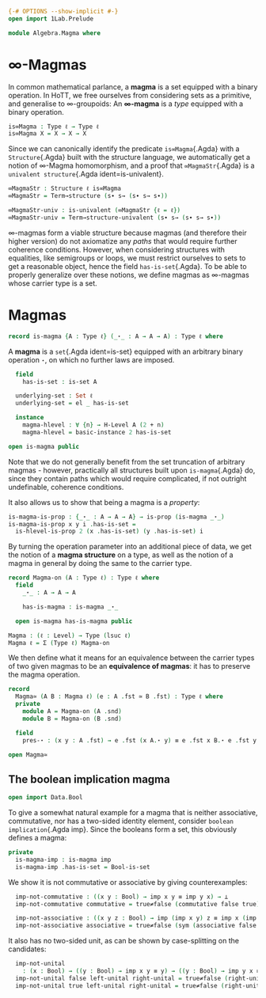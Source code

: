 ```agda
{-# OPTIONS --show-implicit #-}
open import 1Lab.Prelude

module Algebra.Magma where
```

<!--
```agda
private variable
  ℓ ℓ₁ : Level
  A : Type ℓ
```
-->

# ∞-Magmas

In common mathematical parlance, a **magma** is a set equipped with a
binary operation. In HoTT, we free ourselves from considering sets as a
primitive, and generalise to ∞-groupoids: An **∞-magma** is a _type_
equipped with a binary operation.

```agda
is∞Magma : Type ℓ → Type ℓ
is∞Magma X = X → X → X
```

Since we can canonically identify the predicate `is∞Magma`{.Agda} with a
`Structure`{.Agda} built with the structure language, we automatically
get a notion of ∞-Magma homomorphism, and a proof that
`∞MagmaStr`{.Agda} is a `univalent structure`{.Agda ident=is-univalent}.

```agda
∞MagmaStr : Structure ℓ is∞Magma
∞MagmaStr = Term→structure (s∙ s→ (s∙ s→ s∙))

∞MagmaStr-univ : is-univalent (∞MagmaStr {ℓ = ℓ})
∞MagmaStr-univ = Term→structure-univalent (s∙ s→ (s∙ s→ s∙))
```

∞-magmas form a viable structure because magmas (and therefore their
higher version) do not axiomatize any _paths_ that would require
further coherence conditions. However, when considering structures with
equalities, like semigroups or loops, we must restrict ourselves to sets
to get a reasonable object, hence the field `has-is-set`{.Agda}.
To be able to properly generalize over these notions, we define magmas
as ∞-magmas whose carrier type is a set.

# Magmas
```agda
record is-magma {A : Type ℓ} (_⋆_ : A → A → A) : Type ℓ where
```

A **magma** is a `set`{.Agda ident=is-set} equipped with an arbitrary
binary operation `⋆`, on which no further laws are imposed.

```agda
  field
    has-is-set : is-set A

  underlying-set : Set ℓ
  underlying-set = el _ has-is-set

  instance
    magma-hlevel : ∀ {n} → H-Level A (2 + n)
    magma-hlevel = basic-instance 2 has-is-set

open is-magma public
```

Note that we do not generally benefit from the set truncation of
arbitrary magmas - however, practically all structures built upon
`is-magma`{.Agda} do, since they contain paths which would require
complicated, if not outright undefinable, coherence conditions.

It also allows us to show that being a magma is a _property_:

```agda
is-magma-is-prop : {_⋆_ : A → A → A} → is-prop (is-magma _⋆_)
is-magma-is-prop x y i .has-is-set =
  is-hlevel-is-prop 2 (x .has-is-set) (y .has-is-set) i
```

By turning the operation parameter into an additional piece of data, we
get the notion of a **magma structure** on a type, as well as the
notion of a magma in general by doing the same to the carrier type.

```agda
record Magma-on (A : Type ℓ) : Type ℓ where
  field
    _⋆_ : A → A → A

    has-is-magma : is-magma _⋆_

  open is-magma has-is-magma public

Magma : (ℓ : Level) → Type (lsuc ℓ)
Magma ℓ = Σ (Type ℓ) Magma-on
```

We then define what it means for an equivalence between the carrier
types of two given magmas to be an **equivalence of magmas**: it has to
preserve the magma operation.

```agda
record
  Magma≃ (A B : Magma ℓ) (e : A .fst ≃ B .fst) : Type ℓ where
  private
    module A = Magma-on (A .snd)
    module B = Magma-on (B .snd)

  field
    pres-⋆ : (x y : A .fst) → e .fst (x A.⋆ y) ≡ e .fst x B.⋆ e .fst y

open Magma≃
```

<!--
```agda
_ = Str-desc
```
-->

## The boolean implication magma

```agda
open import Data.Bool
```

To give a somewhat natural example for a magma that is neither
associative, commutative, nor has a two-sided identity element,
consider `boolean implication`{.Agda imp}. Since the booleans form a
set, this obviously defines a magma:

```agda
private
  is-magma-imp : is-magma imp
  is-magma-imp .has-is-set = Bool-is-set
```

We show it is not commutative or associative by giving counterexamples:

```agda
  imp-not-commutative : ((x y : Bool) → imp x y ≡ imp y x) → ⊥
  imp-not-commutative commutative = true≠false (commutative false true)

  imp-not-associative : ((x y z : Bool) → imp (imp x y) z ≡ imp x (imp y z)) → ⊥
  imp-not-associative associative = true≠false (sym (associative false false false))
```

It also has no two-sided unit, as can be shown by case-splitting
on the candidates:

```agda
  imp-not-unital
    : (x : Bool) → ((y : Bool) → imp x y ≡ y) → ((y : Bool) → imp y x ≡ y) → ⊥
  imp-not-unital false left-unital right-unital = true≠false (right-unital false)
  imp-not-unital true left-unital right-unital = true≠false (right-unital false)
```
